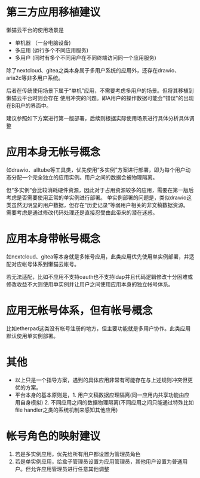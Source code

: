 第三方应用移植建议
===============
懒猫云平台的使用场景是
- 单机器 （一台电脑设备)
- 多应用 (运行多个不同应用服务)
- 多用户 (同时有多个不同用户在不同终端访问同一个应用服务)

除了nextcloud、gitea之类本身属于多用户系统的应用外，还存在drawio、aria2c等非多用户系统。

后者在传统使用场景下属于“单机”应用，不需要考虑多用户的场景。但将其移植到懒猫云平台时则会存在
使用冲突的问题。即A用户的操作数据可能会"错误"的出现在B用户的界面中。


建议参照如下方案进行第一版部署，后续则根据实际使用场景进行具体分析具体调整

应用本身无帐号概念
==============
如drawio、alltube等工具类，优先使用“多实例”方案进行部署，即为每个用户动态分配一个完全独立的应用实例。用户之间的数据会被物理隔离。

但“多实例”会比较消耗硬件资源，因此对于占用资源较多的应用，需要在第一版后考虑是否需要使用正常的单实例进行部署。
单实例部署的问题是，类似drawio这类虽然无明显的用户数据，但存在“历史记录”等弱用户相关的非文稿数据资源。
需要考虑是通过修改代码处理还是直接忍受由此带来的潜在迷惑。

应用本身带帐号概念
==============

如nextcloud、gitea等本身就是多帐号应用，此类应用优先使用单实例部署，并适配对应帐号体系到懒猫云帐号。

若无法适配，比如不应用不支持oauth也不支持ldap并且代码逻辑修改十分困难或修改收益不大则使用单实例并让用户之间使用应用本身的独立帐号体系。

应用无帐号体系，但有帐号概念
=======================
比如etherpad这类没有帐号注册的地方，但主要功能就是多用户协作。此类应用默认使用单实例部署。

其他
====

- 以上只是一个指导方案，遇到的具体应用非常有可能存在与上述规则冲突但更优的方案。
- 平台本身的基本原则是，1. 用户文稿数据应理隔离(同一应用内共享功能由应用自身模拟) 2. 不同应用之间的数据物理隔离(不同应用之间只能通过特殊比如file handler之类的系统机制来感知其他应用)


帐号角色的映射建议
==============
1. 若是多实例应用，优先给所有用户都设置为管理员角色
2. 若是单实例应用，给盒子管理员设置为应用管理员，其他用户设置为普通用户。但允许应用管理员进行任意其他调整
